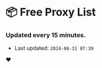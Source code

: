# :package: Free Proxy List
### Updated every 15 minutes.

- Last updated: `2024-08-31 07:39`

:heart:
